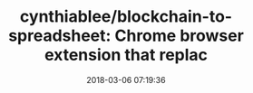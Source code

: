 ---
date: 2018-03-06 07:19:36
link:
  source: pocket
  source_url: https://getpocket.com
  text: 'cynthiablee/blockchain-to-spreadsheet: Chrome browser extension that replac'
  url: https://github.com/cynthiablee/blockchain-to-spreadsheet
slug: cynthiablee-blockchain-to-spreadsheet-chrome-browser-extension-that-replac
source: pocket
title: 'cynthiablee/blockchain-to-spreadsheet: Chrome browser extension that replac'
---
